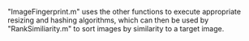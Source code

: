 "ImageFingerprint.m" uses the other functions to execute appropriate resizing and hashing algorithms, which can then be used by "RankSimiliarity.m" to sort images by similarity to a target image.

